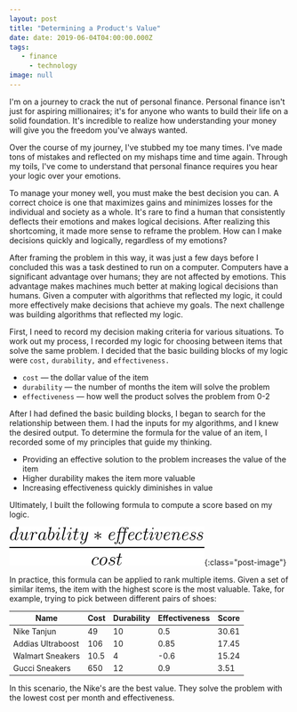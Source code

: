 ```yaml
---
layout: post
title: "Determining a Product's Value"
date: date: 2019-06-04T04:00:00.000Z
tags:
   - finance
	 - technology
image: null
---
```


I'm on a journey to crack the nut of personal finance. Personal finance isn't just for aspiring millionaires; it's for anyone who wants to build their life on a solid foundation. It's incredible to realize how understanding your money will give you the freedom you've always wanted.

Over the course of my journey, I've stubbed my toe many times. I've made tons of mistakes and reflected on my mishaps time and time again. Through my toils, I've come to understand that personal finance requires you hear your logic over your emotions.

To manage your money well, you must make the best decision you can. A correct choice is one that maximizes gains and minimizes losses for the individual and society as a whole. It's rare to find a human that consistently deflects their emotions and makes logical decisions. After realizing this shortcoming, it made more sense to reframe the problem. How can I make decisions quickly and logically, regardless of my emotions?

After framing the problem in this way, it was just a few days before I concluded this was a task destined to run on a computer. Computers have a significant advantage over humans; they are not affected by emotions. This advantage makes machines much better at making logical decisions than humans. Given a computer with algorithms that reflected my logic, it could more effectively make decisions that achieve my goals. The next challenge was building algorithms that reflected my logic.

First, I need to record my decision making criteria for various situations. To work out my process, I recorded my logic for choosing between items that solve the same problem. I decided that the basic building blocks of my logic were `cost,` `durability,` and `effectiveness.`

-  `cost` — the dollar value of the item
-  `durability` — the number of months the item will solve the problem
-  `effectiveness` — how well the product solves the problem from 0-2

After I had defined the basic building blocks, I began to search for the relationship between them. I had the inputs for my algorithms, and I knew the desired output. To determine the formula for the value of an item, I recorded some of my principles that guide my thinking.

-  Providing an effective solution to the problem increases the value of the item
-  Higher durability makes the item more valuable
-  Increasing effectiveness quickly diminishes in value

Ultimately, I built the following formula to compute a score based on my logic.

![Score Formula](/images/posts/pf-cost-score.png){:class="post-image"}

In practice, this formula can be applied to rank multiple items. Given a set of similar items, the item with the highest score is the most valuable. Take, for example, trying to pick between different pairs of shoes:

| Name              | Cost | Durability | Effectiveness | Score |
| ----------------- | ---- | ---------- | ------------- | ----- |
| Nike Tanjun       | 49   | 10         | 0.5           | 30.61 |
| Addias Ultraboost | 106  | 10         | 0.85          | 17.45 |
| Walmart Sneakers  | 10.5 | 4          | -0.6          | 15.24 |
| Gucci Sneakers    | 650  | 12         | 0.9           | 3.51  |

In this scenario, the Nike's are the best value. They solve the problem with the lowest cost per month and effectiveness.
